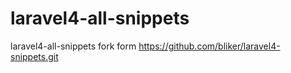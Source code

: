 laravel4-all-snippets
=====================

laravel4-all-snippets fork form https://github.com/bliker/laravel4-snippets.git
